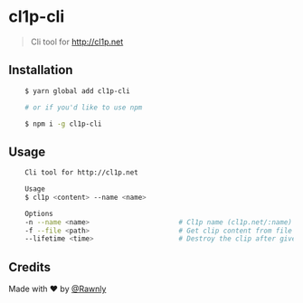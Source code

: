 # cl1p-cli
> Cli tool for http://cl1p.net

## Installation
```sh
	$ yarn global add cl1p-cli

	# or if you'd like to use npm

	$ npm i -g cl1p-cli
```

## Usage
```sh
	Cli tool for http://cl1p.net

	Usage
	$ cl1p <content> --name <name>

	Options
	-n --name <name>                      # Cl1p name (cl1p.net/:name)
	-f --file <path>                      # Get clip content from file
	--lifetime <time>                     # Destroy the clip after given ms
```

## Credits
Made with :heart: by [@Rawnly](https://federicovitale.me)
